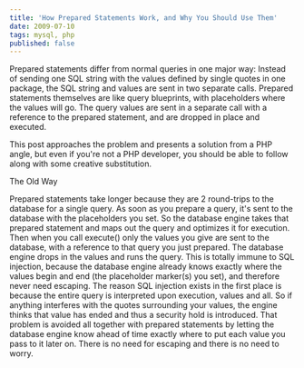 ```yaml
---
title: 'How Prepared Statements Work, and Why You Should Use Them'
date: 2009-07-10
tags: mysql, php
published: false
---
```


Prepared statements differ from normal queries in one major way: Instead of
sending one SQL string with the values defined by single quotes in one package,
the SQL string and values are sent in two separate calls. Prepared
statements themselves are like query blueprints, with placeholders
where the values will go. The query values are sent in a separate call
with a reference to the prepared statement, and are dropped in place
and executed.

This post approaches the problem and presents a solution from a PHP angle, but
even if you're not a PHP developer, you should be able to follow along with
some creative substitution.

The Old Way

Prepared statements take longer because they are 2 round-trips to the database
for a single query. As soon as you prepare a query, it's sent to the database
with the placeholders you set. So the database engine takes that prepared
statement and maps out the query and optimizes it for execution. Then when you
call execute() only the values you give are sent to the database, with a
reference to that query you just prepared. The database engine drops in the
values and runs the query. This is totally immune to SQL injection, because the
database engine already knows exactly where the values begin and end (the
    placeholder marker(s) you set), and therefore never need escaping. The
reason SQL injection exists in the first place is because the entire query is
interpreted upon execution, values and all. So if anything interferes with the
quotes surrounding your values, the engine thinks that value has ended and thus
a security hold is introduced. That problem is avoided all together with
prepared statements by letting the database engine know ahead of time exactly
where to put each value you pass to it later on. There is no need for escaping
and there is no need to worry.
